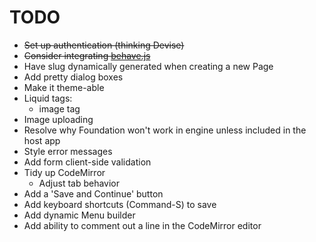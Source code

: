 TODO
====

* ~~Set up authentication (thinking Devise)~~ 
* ~~Consider integrating [behave.js](http://jakiestfu.github.com/Behave.js/)~~
* Have slug dynamically generated when creating a new Page
* Add pretty dialog boxes
* Make it theme-able
* Liquid tags:
  * image tag
* Image uploading
* Resolve why Foundation won't work in engine unless included in the host app
* Style error messages
* Add form client-side validation
* Tidy up CodeMirror
  * Adjust tab behavior
* Add a 'Save and Continue' button
* Add keyboard shortcuts (Command-S) to save
* Add dynamic Menu builder
* Add ability to comment out a line in the CodeMirror editor
